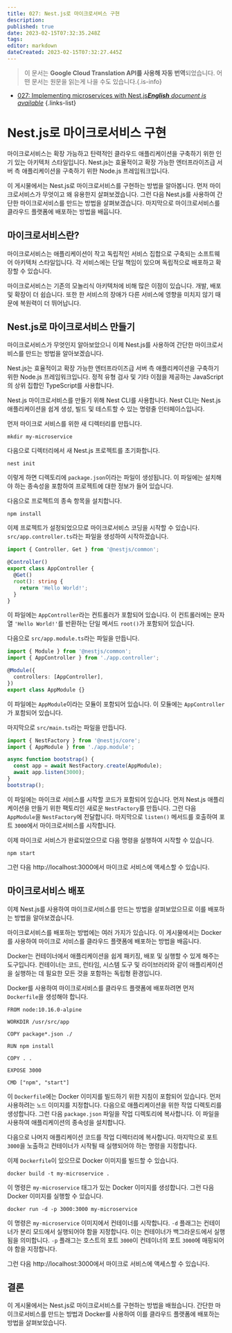 ```yaml
---
title: 027: Nest.js로 마이크로서비스 구현
description: 
published: true
date: 2023-02-15T07:32:35.248Z
tags: 
editor: markdown
dateCreated: 2023-02-15T07:32:27.445Z
---
```


> 이 문서는 **Google Cloud Translation API를 사용해 자동 번역**되었습니다.
어떤 문서는 원문을 읽는게 나을 수도 있습니다.{.is-info}



- [027: Implementing microservices with Nest.js***English** document is available*](/en/Knowledge-base/Nest-js/Learning/027-implementing-microservices-with-nest-js)
{.links-list}


# Nest.js로 마이크로서비스 구현

마이크로서비스는 확장 가능하고 탄력적인 클라우드 애플리케이션을 구축하기 위한 인기 있는 아키텍처 스타일입니다. Nest.js는 효율적이고 확장 가능한 엔터프라이즈급 서버 측 애플리케이션을 구축하기 위한 Node.js 프레임워크입니다.

이 게시물에서는 Nest.js로 마이크로서비스를 구현하는 방법을 알아봅니다. 먼저 마이크로서비스가 무엇이고 왜 유용한지 살펴보겠습니다. 그런 다음 Nest.js를 사용하여 간단한 마이크로서비스를 만드는 방법을 살펴보겠습니다. 마지막으로 마이크로서비스를 클라우드 플랫폼에 배포하는 방법을 배웁니다.

## 마이크로서비스란?

마이크로서비스는 애플리케이션이 작고 독립적인 서비스 집합으로 구축되는 소프트웨어 아키텍처 스타일입니다. 각 서비스에는 단일 책임이 있으며 독립적으로 배포하고 확장할 수 있습니다.

마이크로서비스는 기존의 모놀리식 아키텍처에 비해 많은 이점이 있습니다. 개발, 배포 및 확장이 더 쉽습니다. 또한 한 서비스의 장애가 다른 서비스에 영향을 미치지 않기 때문에 복원력이 더 뛰어납니다.

## Nest.js로 마이크로서비스 만들기

마이크로서비스가 무엇인지 알아보았으니 이제 Nest.js를 사용하여 간단한 마이크로서비스를 만드는 방법을 알아보겠습니다.

Nest.js는 효율적이고 확장 가능한 엔터프라이즈급 서버 측 애플리케이션을 구축하기 위한 Node.js 프레임워크입니다. 정적 유형 검사 및 기타 이점을 제공하는 JavaScript의 상위 집합인 TypeScript를 사용합니다.

Nest.js 마이크로서비스를 만들기 위해 Nest CLI를 사용합니다. Nest CLI는 Nest.js 애플리케이션을 쉽게 생성, 빌드 및 테스트할 수 있는 명령줄 인터페이스입니다.

먼저 마이크로 서비스를 위한 새 디렉터리를 만듭니다.

```
mkdir my-microservice
```

다음으로 디렉터리에서 새 Nest.js 프로젝트를 초기화합니다.

```
nest init
```

이렇게 하면 디렉토리에 `package.json`이라는 파일이 생성됩니다. 이 파일에는 설치해야 하는 종속성을 포함하여 프로젝트에 대한 정보가 들어 있습니다.

다음으로 프로젝트의 종속 항목을 설치합니다.

```
npm install
```

이제 프로젝트가 설정되었으므로 마이크로서비스 코딩을 시작할 수 있습니다. `src/app.controller.ts`라는 파일을 생성하여 시작하겠습니다.

```typescript
import { Controller, Get } from '@nestjs/common';

@Controller()
export class AppController {
  @Get()
  root(): string {
    return 'Hello World!';
  }
}
```

이 파일에는 `AppController`라는 컨트롤러가 포함되어 있습니다. 이 컨트롤러에는 문자열 `'Hello World!'`를 반환하는 단일 메서드 `root()`가 포함되어 있습니다.

다음으로 `src/app.module.ts`라는 파일을 만듭니다.

```typescript
import { Module } from '@nestjs/common';
import { AppController } from './app.controller';

@Module({
  controllers: [AppController],
})
export class AppModule {}
```

이 파일에는 `AppModule`이라는 모듈이 포함되어 있습니다. 이 모듈에는 `AppController`가 포함되어 있습니다.

마지막으로 `src/main.ts`라는 파일을 만듭니다.

```typescript
import { NestFactory } from '@nestjs/core';
import { AppModule } from './app.module';

async function bootstrap() {
  const app = await NestFactory.create(AppModule);
  await app.listen(3000);
}
bootstrap();
```

이 파일에는 마이크로 서비스를 시작할 코드가 포함되어 있습니다. 먼저 Nest.js 애플리케이션을 만들기 위한 팩토리인 새로운 `NestFactory`를 만듭니다. 그런 다음 `AppModule`을 `NestFactory`에 전달합니다. 마지막으로 `listen()` 메서드를 호출하여 포트 `3000`에서 마이크로서비스를 시작합니다.

이제 마이크로 서비스가 완료되었으므로 다음 명령을 실행하여 시작할 수 있습니다.

```
npm start
```

그런 다음 http://localhost:3000에서 마이크로 서비스에 액세스할 수 있습니다.

## 마이크로서비스 배포

이제 Nest.js를 사용하여 마이크로서비스를 만드는 방법을 살펴보았으므로 이를 배포하는 방법을 알아보겠습니다.

마이크로서비스를 배포하는 방법에는 여러 가지가 있습니다. 이 게시물에서는 Docker를 사용하여 마이크로 서비스를 클라우드 플랫폼에 배포하는 방법을 배웁니다.

Docker는 컨테이너에서 애플리케이션을 쉽게 패키징, 배포 및 실행할 수 있게 해주는 도구입니다. 컨테이너는 코드, 런타임, 시스템 도구 및 라이브러리와 같이 애플리케이션을 실행하는 데 필요한 모든 것을 포함하는 독립형 환경입니다.

Docker를 사용하여 마이크로서비스를 클라우드 플랫폼에 배포하려면 먼저 `Dockerfile`을 생성해야 합니다.

```
FROM node:10.16.0-alpine

WORKDIR /usr/src/app

COPY package*.json ./

RUN npm install

COPY . .

EXPOSE 3000

CMD ["npm", "start"]
```

이 `Dockerfile`에는 Docker 이미지를 빌드하기 위한 지침이 포함되어 있습니다. 먼저 사용하려는 `노드` 이미지를 지정합니다. 다음으로 애플리케이션을 위한 작업 디렉토리를 생성합니다. 그런 다음 `package.json` 파일을 작업 디렉토리에 복사합니다. 이 파일을 사용하여 애플리케이션의 종속성을 설치합니다.

다음으로 나머지 애플리케이션 코드를 작업 디렉터리에 복사합니다. 마지막으로 포트 `3000`을 노출하고 컨테이너가 시작될 때 실행되어야 하는 명령을 지정합니다.

이제 `Dockerfile`이 있으므로 Docker 이미지를 빌드할 수 있습니다.

```
docker build -t my-microservice .
```

이 명령은 `my-microservice` 태그가 있는 Docker 이미지를 생성합니다. 그런 다음 Docker 이미지를 실행할 수 있습니다.

```
docker run -d -p 3000:3000 my-microservice
```

이 명령은 `my-microservice` 이미지에서 컨테이너를 시작합니다. `-d` 플래그는 컨테이너가 분리 모드에서 실행되어야 함을 지정합니다. 이는 컨테이너가 백그라운드에서 실행됨을 의미합니다. `-p` 플래그는 호스트의 포트 `3000`이 컨테이너의 포트 `3000`에 매핑되어야 함을 지정합니다.

그런 다음 http://localhost:3000에서 마이크로 서비스에 액세스할 수 있습니다.

## 결론

이 게시물에서는 Nest.js로 마이크로서비스를 구현하는 방법을 배웠습니다. 간단한 마이크로서비스를 만드는 방법과 Docker를 사용하여 이를 클라우드 플랫폼에 배포하는 방법을 살펴보았습니다.